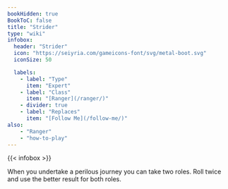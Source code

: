 ```yaml
---
bookHidden: true
BookToC: false
title: "Strider"
type: "wiki"
infobox:
  header: "Strider"
  icon: "https://seiyria.com/gameicons-font/svg/metal-boot.svg"
  iconSize: 50

  labels:
    - label: "Type"
      item: "Expert"
    - label: "Class"
      item: "[Ranger](/ranger/)"
    - divider: true
    - label: "Replaces"
      item: "[Follow Me](/follow-me/)"
also:
    - "Ranger"
    - "how-to-play"
---
```


{{< infobox >}}

When you undertake a perilous journey you can take two roles. Roll twice and use the better result for both roles.